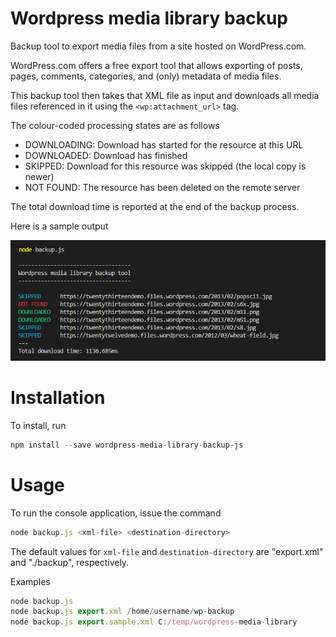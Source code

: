 # Wordpress media library backup

Backup tool to export media files from a site hosted on WordPress.com.

WordPress.com offers a free export tool that allows exporting of posts, pages, comments, categories, and (only) metadata of media files. 

This backup tool then takes that XML file as input and downloads all media files referenced in it using the `<wp:attachment_url>` tag. 

The colour-coded processing states are as follows
 - DOWNLOADING: Download has started for the resource at this URL
 - DOWNLOADED: Download has finished
 - SKIPPED: Download for this resource was skipped (the local copy is newer)
 - NOT FOUND: The resource has been deleted on the remote server

The total download time is reported at the end of the backup process.

Here is a sample output

![Sample output](https://github.com/kaisersparpick/wordpress-media-library-backup-js/raw/master/sample-output.png)

# Installation
To install, run
```javascript
npm install --save wordpress-media-library-backup-js
```

# Usage
To run the console application, issue the command
```javascript
node backup.js <xml-file> <destination-directory>
```
The default values for `xml-file` and `destination-directory` are "export.xml" and "./backup", respectively.

Examples
```javascript
node backup.js
node backup.js export.xml /home/username/wp-backup
node backup.js export.sample.xml C:/temp/wordpress-media-library
```
